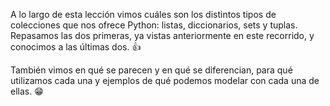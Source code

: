A lo largo de esta lección vimos cuáles son los distintos tipos de colecciones que nos ofrece Python: listas, diccionarios, sets y tuplas. Repasamos las dos primeras, ya vistas anteriormente en este recorrido, y conocimos a las últimas dos. :thumbsup:

También vimos en qué se parecen y en qué se diferencian, para qué utilizamos cada una y ejemplos de qué podemos modelar con cada una de ellas. :grin: